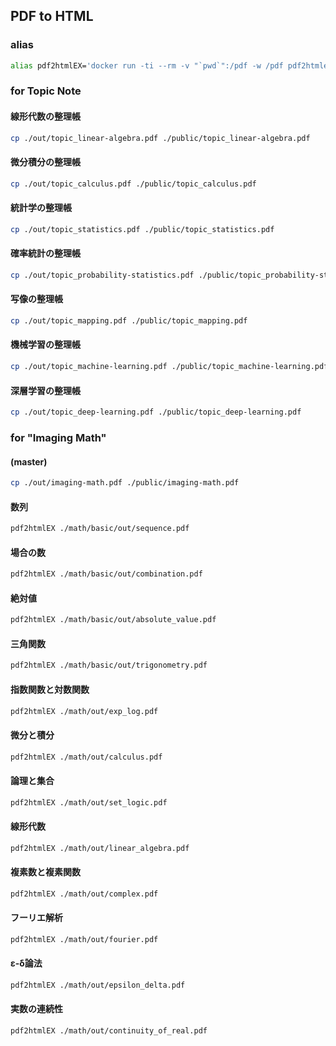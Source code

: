 ## PDF to HTML

### alias

```bash
alias pdf2htmlEX='docker run -ti --rm -v "`pwd`":/pdf -w /pdf pdf2htmlex/pdf2htmlex:0.18.8.rc2-master-20200820-alpine-3.12.0-x86_64 --dest-dir ./public --process-outline 0 --zoom 1.5'
```

### for Topic Note

#### 線形代数の整理帳

```bash
cp ./out/topic_linear-algebra.pdf ./public/topic_linear-algebra.pdf
```

#### 微分積分の整理帳

```bash
cp ./out/topic_calculus.pdf ./public/topic_calculus.pdf
```

#### 統計学の整理帳

```bash
cp ./out/topic_statistics.pdf ./public/topic_statistics.pdf
```

#### 確率統計の整理帳

```bash
cp ./out/topic_probability-statistics.pdf ./public/topic_probability-statistics.pdf
```

#### 写像の整理帳

```bash
cp ./out/topic_mapping.pdf ./public/topic_mapping.pdf
```

#### 機械学習の整理帳

```bash
cp ./out/topic_machine-learning.pdf ./public/topic_machine-learning.pdf
```

#### 深層学習の整理帳

```bash
cp ./out/topic_deep-learning.pdf ./public/topic_deep-learning.pdf
```

### for "Imaging Math"

#### (master)

```bash
cp ./out/imaging-math.pdf ./public/imaging-math.pdf
```

#### 数列

```bash
pdf2htmlEX ./math/basic/out/sequence.pdf
```

#### 場合の数

```bash
pdf2htmlEX ./math/basic/out/combination.pdf
```

#### 絶対値

```bash
pdf2htmlEX ./math/basic/out/absolute_value.pdf
```

#### 三角関数

```bash
pdf2htmlEX ./math/basic/out/trigonometry.pdf
```

#### 指数関数と対数関数

```bash
pdf2htmlEX ./math/out/exp_log.pdf
```

#### 微分と積分

```bash
pdf2htmlEX ./math/out/calculus.pdf
```

#### 論理と集合

```bash
pdf2htmlEX ./math/out/set_logic.pdf
```

#### 線形代数

```bash
pdf2htmlEX ./math/out/linear_algebra.pdf
```

#### 複素数と複素関数

```bash
pdf2htmlEX ./math/out/complex.pdf
```

#### フーリエ解析

```bash
pdf2htmlEX ./math/out/fourier.pdf
```

#### ε-δ論法

```bash
pdf2htmlEX ./math/out/epsilon_delta.pdf
```

#### 実数の連続性

```bash
pdf2htmlEX ./math/out/continuity_of_real.pdf
```
